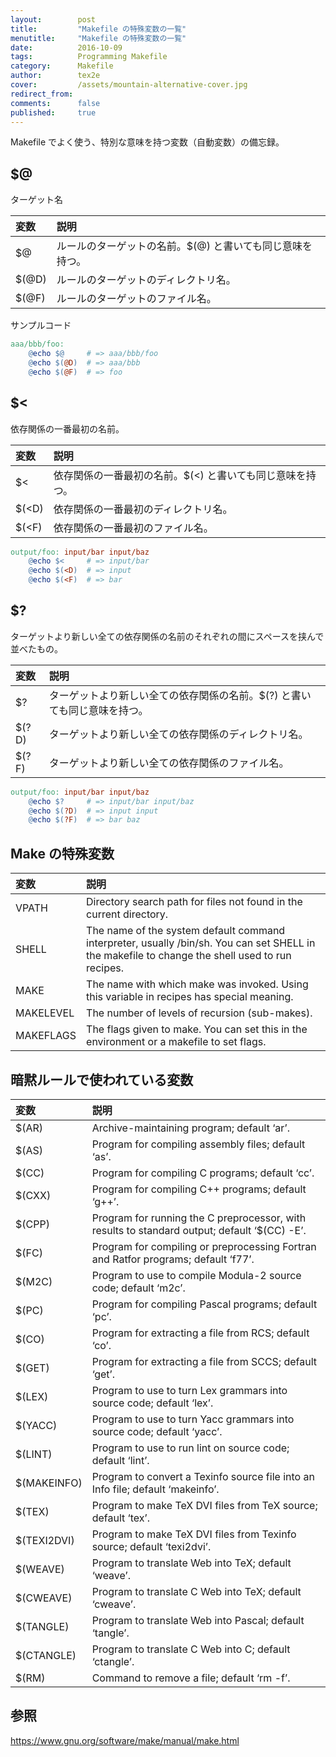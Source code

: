 ```yaml
---
layout:        post
title:         "Makefile の特殊変数の一覧"
menutitle:     "Makefile の特殊変数の一覧"
date:          2016-10-09
tags:          Programming Makefile
category:      Makefile
author:        tex2e
cover:         /assets/mountain-alternative-cover.jpg
redirect_from:
comments:      false
published:     true
---
```


Makefile でよく使う、特別な意味を持つ変数（自動変数）の備忘録。

## $@

ターゲット名

| 変数      | 説明
| :------- | :------------- |
| $@       | ルールのターゲットの名前。$(@) と書いても同じ意味を持つ。
| $(@D)    | ルールのターゲットのディレクトリ名。
| $(@F)    | ルールのターゲットのファイル名。

サンプルコード

```makefile
aaa/bbb/foo:
	@echo $@     # => aaa/bbb/foo
	@echo $(@D)  # => aaa/bbb
	@echo $(@F)  # => foo
```

## $<
依存関係の一番最初の名前。

| 変数      | 説明
| :------- | :------------- |
| $<       | 依存関係の一番最初の名前。$(<) と書いても同じ意味を持つ。
| $(<D)    | 依存関係の一番最初のディレクトリ名。
| $(<F)    | 依存関係の一番最初のファイル名。

```makefile
output/foo: input/bar input/baz
	@echo $<     # => input/bar
	@echo $(<D)  # => input
	@echo $(<F)  # => bar
```

## $?
ターゲットより新しい全ての依存関係の名前のそれぞれの間にスペースを挟んで並べたもの。

| 変数      | 説明
| :------- | :------------- |
| $?       | ターゲットより新しい全ての依存関係の名前。$(?) と書いても同じ意味を持つ。
| $(?D)    | ターゲットより新しい全ての依存関係のディレクトリ名。
| $(?F)    | ターゲットより新しい全ての依存関係のファイル名。

```makefile
output/foo: input/bar input/baz
	@echo $?     # => input/bar input/baz
	@echo $(?D)  # => input input
	@echo $(?F)  # => bar baz
```


## Make の特殊変数

| 変数     | 説明
| :------ | :------------- |
| VPATH   | Directory search path for files not found in the current directory.
| SHELL   | The name of the system default command interpreter, usually /bin/sh. You can set SHELL in the makefile to change the shell used to run recipes.
| MAKE    | The name with which make was invoked. Using this variable in recipes has special meaning.
| MAKELEVEL | The number of levels of recursion (sub-makes).
| MAKEFLAGS | The flags given to make. You can set this in the environment or a makefile to set flags.


## 暗黙ルールで使われている変数

| 変数     | 説明
| :------ | :------------- |
| $(AR)   | Archive-maintaining program; default ‘ar’.
| $(AS)   | Program for compiling assembly files; default ‘as’.
| $(CC)   | Program for compiling C programs; default ‘cc’.
| $(CXX)  | Program for compiling C++ programs; default ‘g++’.
| $(CPP)  | Program for running the C preprocessor, with results to standard output; default ‘$(CC) -E’.
| $(FC)   | Program for compiling or preprocessing Fortran and Ratfor programs; default ‘f77’.
| $(M2C)  | Program to use to compile Modula-2 source code; default ‘m2c’.
| $(PC)   | Program for compiling Pascal programs; default ‘pc’.
| $(CO)   | Program for extracting a file from RCS; default ‘co’.
| $(GET)  | Program for extracting a file from SCCS; default ‘get’.
| $(LEX)  | Program to use to turn Lex grammars into source code; default ‘lex’.
| $(YACC) | Program to use to turn Yacc grammars into source code; default ‘yacc’.
| $(LINT) | Program to use to run lint on source code; default ‘lint’.
| $(MAKEINFO) | Program to convert a Texinfo source file into an Info file; default ‘makeinfo’.
| $(TEX)      | Program to make TeX DVI files from TeX source; default ‘tex’.
| $(TEXI2DVI) | Program to make TeX DVI files from Texinfo source; default ‘texi2dvi’.
| $(WEAVE)    | Program to translate Web into TeX; default ‘weave’.
| $(CWEAVE)   | Program to translate C Web into TeX; default ‘cweave’.
| $(TANGLE)   | Program to translate Web into Pascal; default ‘tangle’.
| $(CTANGLE)  | Program to translate C Web into C; default ‘ctangle’.
| $(RM)   | Command to remove a file; default ‘rm -f’.


## 参照

https://www.gnu.org/software/make/manual/make.html
